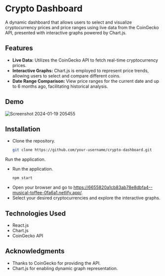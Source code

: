 # Crypto Dashboard

A dynamic dashboard that allows users to select and visualize cryptocurrency prices and price ranges using live data from the CoinGecko API, presented with interactive graphs powered by Chart.js.

## Features

- **Live Data:** Utilizes the CoinGecko API to fetch real-time cryptocurrency prices.
- **Interactive Graphs:** Chart.js is employed to represent price trends, allowing users to select and compare different coins.
- **Date Range Comparison:** View price ranges for the current date and up to 6 months ago, facilitating historical analysis.

## Demo

![Screenshot 2024-01-19 205455](https://github.com/Harshita-Nimje/Crypto_dashboard-/assets/140044690/c7201f8e-2ff2-4df8-87bd-0a6dd4c4888d)

## Installation

- Clone the repository.
   ```bash
   git clone https://github.com/your-username/crypto-dashboard.git

Run the application.

- Run the application.
   ```bash
   npm start

- Open your browser and go to https://6655820a1cb83ab78e8dbfa4--musical-toffee-0fa6a1.netlify.app/.
- Select your desired cryptocurrencies and explore the interactive graphs.

## Technologies Used
  - React.js
  - Chart.js
  - CoinGecko API
## Acknowledgments
  - Thanks to CoinGecko for providing the API.
  - Chart.js for enabling dynamic graph representation.

   
